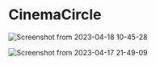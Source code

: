 # CinemaCircle

![Screenshot from 2023-04-18 10-45-28](https://user-images.githubusercontent.com/37416550/232678160-a24ccc73-db34-40a8-a168-51d5bd59fd0d.png)

![Screenshot from 2023-04-17 21-49-09](https://user-images.githubusercontent.com/37416550/232567784-b8c6fb0e-6055-4e11-81f1-00f8349a6b8a.png)
